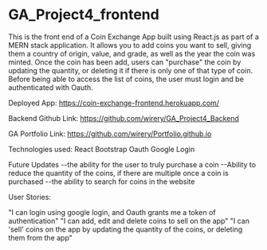 # GA_Project4_frontend
This is the front end of a Coin Exchange App built using React.js as part of a MERN stack application.  It allows you to add coins you want to sell, giving them a country of origin, value, and grade, as well as the year the coin was minted.   Once the coin has been add, users can "purchase" the coin by updating the quantity, or deleting it if there is only one of that type of coin.  Before being able to access the list of coins, the user must login and be authenticated with Oauth.

Deployed App:
https://coin-exchange-frontend.herokuapp.com/

Backend Github Link:
https://github.com/wirery/GA_Project4_Backend

GA Portfolio Link:
https://github.com/wirery/Portfolio.github.io

Technologies used:
React
Bootstrap
Oauth
Google Login

Future Updates
--the ability for the user to truly purchase a coin
--Ability to reduce the quantity of the coins, if there are multiple once a coin is purchased
--the ability to search for coins in the website

User Stories:

"I can login using google login, and Oauth grants me a token of authentication"
"I can add, edit and delete coins to sell on the app"
"I can 'sell' coins on the app by updating the quantity of the coins, or deleting them from the app"
